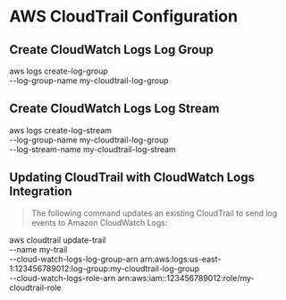 # AWS CloudTrail Configuration

## Create CloudWatch Logs Log Group

aws logs create-log-group \
--log-group-name my-cloudtrail-log-group

## Create CloudWatch Logs Log Stream

aws logs create-log-stream \
--log-group-name my-cloudtrail-log-group \
--log-stream-name my-cloudtrail-log-stream

## Updating CloudTrail with CloudWatch Logs Integration

> The following command updates an existing CloudTrail to send log events to Amazon CloudWatch Logs:

aws cloudtrail update-trail \
--name my-trail \
--cloud-watch-logs-log-group-arn arn:aws:logs:us-east-1:123456789012:log-group:my-cloudtrail-log-group \
--cloud-watch-logs-role-arn arn:aws:iam::123456789012:role/my-cloudtrail-role
